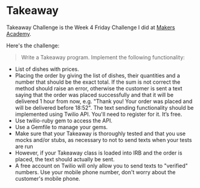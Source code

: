 Takeaway
====================

Takeaway Challenge is the Week 4 Friday Challenge I did at [Makers Academy](http://www.makersacademy.com).

Here's the challenge:

>Write a Takeaway program. Implement the following functionality:
* List of dishes with prices.
* Placing the order by giving the list of dishes, their quantities and a number that should be the exact total. If the sum is not correct the method should raise an error, otherwise the customer is sent a text saying that the order was placed successfully and that it will be delivered 1 hour from now, e.g. "Thank you! Your order was placed and will be delivered before 18:52".
The text sending functionality should be implemented using Twilio API. You'll need to register for it. It’s free.
* Use twilio-ruby gem to access the API.
* Use a Gemfile to manage your gems.
* Make sure that your Takeaway is thoroughly tested and that you use mocks and/or stubs, as necessary to not to send texts when your tests are run
* However, if your Takeaway class is loaded into IRB and the order is placed, the text should actually be sent.
* A free account on Twilio will only allow you to send texts to "verified" numbers. Use your mobile phone number, don't worry about the customer's mobile phone.
